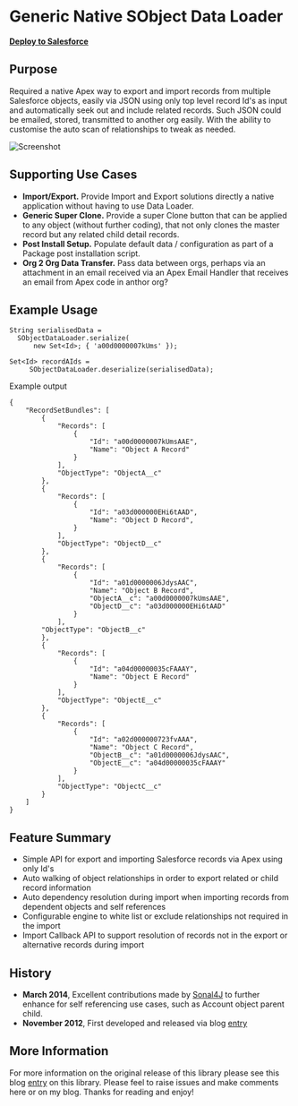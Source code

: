Generic Native SObject Data Loader
==================================

**[Deploy to Salesforce](https://githubsfdeploy.herokuapp.com/app/githubdeploy/afawcett/apex-sobjectdataloader)**

Purpose
-------

Required a native Apex way to export and import records from multiple Salesforce objects, easily via JSON using only top level record Id's as input and automatically seek out and include related records. Such JSON could be emailed, stored, transmitted to another org easily. With the ability to customise the auto scan of relationships to tweak as needed.

![Screenshot](http://andrewfawcett.files.wordpress.com/2012/11/screen-shot-2012-11-19-at-18-38-44.png)

Supporting Use Cases
--------------------

- **Import/Export.** Provide Import and Export solutions directly a native application without having to use Data Loader.
- **Generic Super Clone.** Provide a super Clone button that can be applied to any object (without further coding), that not only clones the master record but any related child detail records.
- **Post Install Setup.** Populate default data / configuration as part of a Package post installation script.
- **Org 2 Org Data Transfer.** Pass data between orgs, perhaps via an attachment in an email received via an Apex Email Handler that receives an email from Apex code in anthor org?

Example Usage
------------- 

    String serialisedData =
      SObjectDataLoader.serialize(
          new Set<Id>; { 'a00d0000007kUms' });
          
    Set<Id> recordAIds =
         SObjectDataLoader.deserialize(serialisedData);

Example output 

    {
        "RecordSetBundles": [
            {
                "Records": [
                    {
                        "Id": "a00d0000007kUmsAAE",
                        "Name": "Object A Record"
                    }
                ],
                "ObjectType": "ObjectA__c"
            },
            {
                "Records": [
                    {
                        "Id": "a03d000000EHi6tAAD",
                        "Name": "Object D Record",
                    }
                ],
                "ObjectType": "ObjectD__c"
            },
            {
                "Records": [
                    {
                        "Id": "a01d0000006JdysAAC",
                        "Name": "Object B Record",
                        "ObjectA__c": "a00d0000007kUmsAAE",
                        "ObjectD__c": "a03d000000EHi6tAAD"
                    }
                ],
            "ObjectType": "ObjectB__c"
            },
            {
                "Records": [
                    {
                        "Id": "a04d00000035cFAAAY",
                        "Name": "Object E Record"
                    }
                ],
                "ObjectType": "ObjectE__c"
            },
            {
                "Records": [
                    {
                        "Id": "a02d000000723fvAAA",
                        "Name": "Object C Record",
                        "ObjectB__c": "a01d0000006JdysAAC",
                        "ObjectE__c": "a04d00000035cFAAAY"
                    }
                ],
                "ObjectType": "ObjectC__c"
            }
        ]
    }

Feature Summary
---------------

- Simple API for export and importing Salesforce records via Apex using only Id's
- Auto walking of object relationships in order to export related or child record information
- Auto dependency resolution during import when importing records from dependent objects and self references
- Configurable engine to white list or exclude relationships not required in the import
- Import Callback API to support resolution of records not in the export or alternative records during import

History
-------

- **March 2014**, Excellent contributions made by [Sonal4J](https://github.com/Sonal4J) to further enhance for self referencing use cases, such as Account object parent child.
- **November 2012**, First developed and released via blog [entry](http://andrewfawcett.wordpress.com/2012/11/19/generic-native-sobject-data-loader)

More Information
----------------

For more information on the original release of this library please see this blog [entry](http://andrewfawcett.wordpress.com/2012/11/19/generic-native-sobject-data-loader) on this library. Please feel to raise issues and make comments here or on my blog. Thanks for reading and enjoy!

